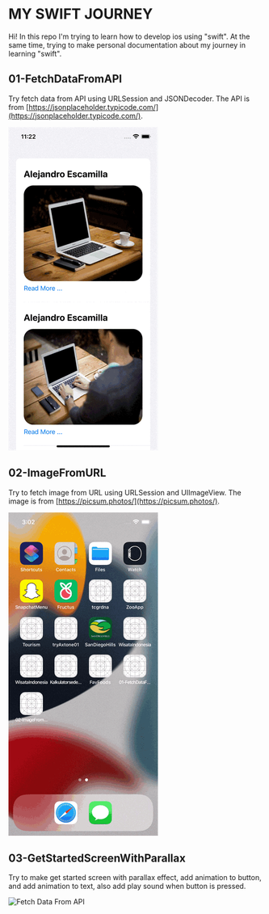# MY SWIFT JOURNEY

Hi! In this repo I'm trying to learn how to develop ios using "swift". At the same time, trying to make personal documentation about my journey in learning "swift".

## 01-FetchDataFromAPI

Try fetch data from API using URLSession and JSONDecoder. The API is from [https://jsonplaceholder.typicode.com/](https://jsonplaceholder.typicode.com/).

![Fetch Data From API](https://github.com/anditorx/my-swift-journey/blob/main/assets/01.gif)

## 02-ImageFromURL

Try to fetch image from URL using URLSession and UIImageView. The image is from [https://picsum.photos/](https://picsum.photos/).

![Fetch Data From API](https://github.com/anditorx/my-swift-journey/blob/main/assets/02.gif)

## 03-GetStartedScreenWithParallax

Try to make get started screen with parallax effect, add animation to button, and add animation to text, also add play sound when button is pressed.

![Fetch Data From API](https://github.com/anditorx/my-swift-journey/blob/main/assets/03.gif)
